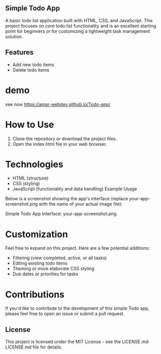 ## Simple Todo App
A basic todo list application built with HTML, CSS, and JavaScript. This project focuses on core todo list functionality and is an excellent starting point for beginners or for customizing a lightweight task management solution.

## Features

* Add new todo items
* Delete todo items
# demo 
see now https://amar-webdev.github.io/Todo-app/
# How to Use

1. Clone the repository or download the project files.
2. Open the index.html file in your web browser.

# Technologies

* HTML (structure)
* CSS (styling)
* JavaScript (functionality and data handling)
Example Usage

Below is a screenshot showing the app's interface (replace your-app-screenshot.png with the name of your actual image file):

Simple Todo App Interface: your-app-screenshot.png

# Customization

Feel free to expand on this project. Here are a few potential additions:

* Filtering (view completed, active, or all tasks)
* Editing existing todo items
* Theming or more elaborate CSS styling
* Due dates or priorities for tasks

# Contributions

If you'd like to contribute to the development of this simple Todo app, please feel free to open an issue or submit a pull request.

## License

This project is licensed under the MIT License - see the LICENSE.md: LICENSE.md file for details.
